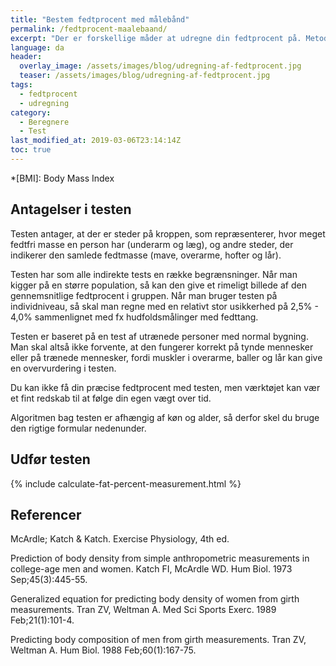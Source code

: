 ```yaml
---
title: "Bestem fedtprocent med målebånd"
permalink: /fedtprocent-maalebaand/
excerpt: "Der er forskellige måder at udregne din fedtprocent på. Metoderne er mere eller mindre reliable og valide."
language: da
header:
  overlay_image: /assets/images/blog/udregning-af-fedtprocent.jpg
  teaser: /assets/images/blog/udregning-af-fedtprocent.jpg
tags:
  - fedtprocent
  - udregning
category:
  - Beregnere
  - Test
last_modified_at: 2019-03-06T23:14:14Z
toc: true
---
```


*[BMI]: Body Mass Index

## Antagelser i testen

Testen antager, at der er steder på kroppen, som repræsenterer, hvor meget fedtfri masse en person har (underarm og læg), og andre steder, der indikerer den samlede fedtmasse (mave, overarme, hofter og lår).

Testen har som alle indirekte tests en række begrænsninger. Når man kigger på en større population, så kan den give et rimeligt billede af den gennemsnitlige fedtprocent i gruppen. Når man bruger testen på individniveau, så skal man regne med en relativt stor usikkerhed på 2,5% - 4,0% sammenlignet med fx hudfoldsmålinger med fedttang.

Testen er baseret på en test af utrænede personer med normal bygning. Man skal altså ikke forvente, at den fungerer korrekt på tynde mennesker eller på trænede mennesker, fordi muskler i overarme, baller og lår kan give en overvurdering i testen.

Du kan ikke få din præcise fedtprocent med testen, men værktøjet kan vær et fint redskab til at følge din egen vægt over tid.

Algoritmen bag testen er afhængig af køn og alder, så derfor skel du bruge den rigtige formular nedenunder.

## Udfør testen

{% include calculate-fat-percent-measurement.html %}

## Referencer

McArdle; Katch & Katch. Exercise Physiology, 4th ed.

Prediction of body density from simple anthropometric measurements in college-age men and women.
Katch FI, McArdle WD.
Hum Biol. 1973 Sep;45(3):445-55.

Generalized equation for predicting body density of women from girth measurements.
Tran ZV, Weltman A.
Med Sci Sports Exerc. 1989 Feb;21(1):101-4.

Predicting body composition of men from girth measurements.
Tran ZV, Weltman A.
Hum Biol. 1988 Feb;60(1):167-75.
